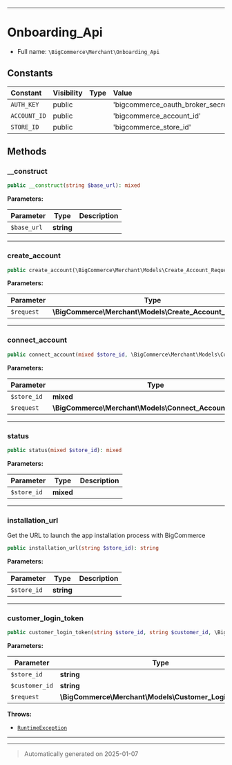 ***

# Onboarding_Api





* Full name: `\BigCommerce\Merchant\Onboarding_Api`


## Constants

| Constant | Visibility | Type | Value |
|:---------|:-----------|:-----|:------|
|`AUTH_KEY`|public| |&#039;bigcommerce_oauth_broker_secret&#039;|
|`ACCOUNT_ID`|public| |&#039;bigcommerce_account_id&#039;|
|`STORE_ID`|public| |&#039;bigcommerce_store_id&#039;|


## Methods


### __construct



```php
public __construct(string $base_url): mixed
```








**Parameters:**

| Parameter | Type | Description |
|-----------|------|-------------|
| `$base_url` | **string** |  |





***

### create_account



```php
public create_account(\BigCommerce\Merchant\Models\Create_Account_Request $request): mixed
```








**Parameters:**

| Parameter | Type | Description |
|-----------|------|-------------|
| `$request` | **\BigCommerce\Merchant\Models\Create_Account_Request** |  |





***

### connect_account



```php
public connect_account(mixed $store_id, \BigCommerce\Merchant\Models\Connect_Account_Request $request): mixed
```








**Parameters:**

| Parameter | Type | Description |
|-----------|------|-------------|
| `$store_id` | **mixed** |  |
| `$request` | **\BigCommerce\Merchant\Models\Connect_Account_Request** |  |





***

### status



```php
public status(mixed $store_id): mixed
```








**Parameters:**

| Parameter | Type | Description |
|-----------|------|-------------|
| `$store_id` | **mixed** |  |





***

### installation_url

Get the URL to launch the app installation process with BigCommerce

```php
public installation_url(string $store_id): string
```








**Parameters:**

| Parameter | Type | Description |
|-----------|------|-------------|
| `$store_id` | **string** |  |





***

### customer_login_token



```php
public customer_login_token(string $store_id, string $customer_id, \BigCommerce\Merchant\Models\Customer_Login_Request $request): string
```








**Parameters:**

| Parameter | Type | Description |
|-----------|------|-------------|
| `$store_id` | **string** |  |
| `$customer_id` | **string** |  |
| `$request` | **\BigCommerce\Merchant\Models\Customer_Login_Request** |  |




**Throws:**

- [`RuntimeException`](./classes/RuntimeException.md)



***


***
> Automatically generated on 2025-01-07
